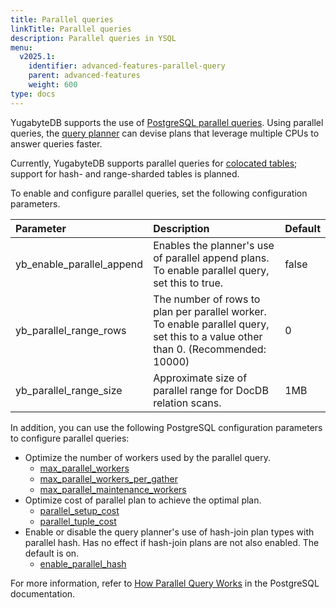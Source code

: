 ```yaml
---
title: Parallel queries
linkTitle: Parallel queries
description: Parallel queries in YSQL
menu:
  v2025.1:
    identifier: advanced-features-parallel-query
    parent: advanced-features
    weight: 600
type: docs
---
```


YugabyteDB supports the use of [PostgreSQL parallel queries](https://www.postgresql.org/docs/15/parallel-query.html). Using parallel queries, the [query planner](../../../../architecture/query-layer/planner-optimizer/) can devise plans that leverage multiple CPUs to answer queries faster.

Currently, YugabyteDB supports parallel queries for [colocated tables](../../../colocation/); support for hash- and range-sharded tables is planned.

To enable and configure parallel queries, set the following configuration parameters.

| Parameter | Description | Default |
| :--- | :--- | :--- |
| yb_enable_parallel_append | Enables the planner's use of parallel append plans. To enable parallel query, set this to true. | false |
| yb_parallel_range_rows | The number of rows to plan per parallel worker. To enable parallel query, set this to a value other than 0. (Recommended: 10000) | 0 |
| yb_parallel_range_size | Approximate size of parallel range for DocDB relation scans. | 1MB |

In addition, you can use the following PostgreSQL configuration parameters to configure parallel queries:

- Optimize the number of workers used by the parallel query.
  - [max_parallel_workers](https://www.postgresql.org/docs/15/runtime-config-resource.html#GUC-MAX-PARALLEL-WORKERS)
  - [max_parallel_workers_per_gather](https://www.postgresql.org/docs/15/runtime-config-resource.html#GUC-MAX-PARALLEL-WORKERS-PER-GATHER)
  - [max_parallel_maintenance_workers](https://www.postgresql.org/docs/15/runtime-config-resource.html#GUC-MAX-PARALLEL-WORKERS-MAINTENANCE)
- Optimize cost of parallel plan to achieve the optimal plan.
  - [parallel_setup_cost](https://www.postgresql.org/docs/15/runtime-config-query.html#GUC-PARALLEL-SETUP-COST)
  - [parallel_tuple_cost](https://www.postgresql.org/docs/15/runtime-config-query.html#GUC-PARALLEL-TUPLE-COST)
- Enable or disable the query planner's use of hash-join plan types with parallel hash. Has no effect if hash-join plans are not also enabled. The default is on.
  - [enable_parallel_hash](https://www.postgresql.org/docs/15/runtime-config-query.html#RUNTIME-CONFIG-QUERY-ENABLE)

For more information, refer to [How Parallel Query Works](https://www.postgresql.org/docs/15/how-parallel-query-works.html) in the PostgreSQL documentation.

